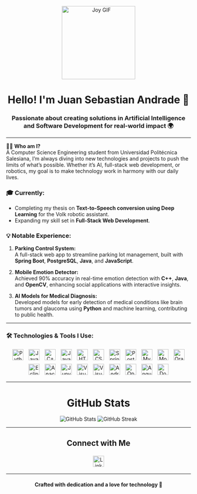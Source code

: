 <div align="center">
  <img src="https://sifo.comillas.edu/pluginfile.php/3645611/course/overviewfiles/327b2bd5e15f14babee855b74ee4549b.gif" style="height: 200px; width: auto;" alt="Joy GIF">
</div>

<h1 align="center">Hello! I'm Juan Sebastian Andrade 🚀</h1>
<h3 align="center">Passionate about creating solutions in Artificial Intelligence and Software Development for real-world impact 🌍</h3>

---

🧑‍💻 **Who am I?**  
A Computer Science Engineering student from Universidad Politécnica Salesiana, I’m always diving into new technologies and projects to push the limits of what’s possible. Whether it’s AI, full-stack web development, or robotics, my goal is to make technology work in harmony with our daily lives.

### 🎓 Currently:
- Completing my thesis on **Text-to-Speech conversion using Deep Learning** for the Volk robotic assistant.
- Expanding my skill set in **Full-Stack Web Development**.

### 💡 Notable Experience:
1. **Parking Control System:**  
   A full-stack web app to streamline parking lot management, built with **Spring Boot**, **PostgreSQL**, **Java**, and **JavaScript**.

2. **Mobile Emotion Detector:**  
   Achieved 90% accuracy in real-time emotion detection with **C++**, **Java**, and **OpenCV**, enhancing social applications with interactive insights.

3. **AI Models for Medical Diagnosis:**  
   Developed models for early detection of medical conditions like brain tumors and glaucoma using **Python** and machine learning, contributing to public health.

---

### 🛠️ Technologies & Tools I Use:
<p align="center">
  <img src="https://cdn.jsdelivr.net/gh/devicons/devicon/icons/python/python-original.svg" style="width: 30px; height: 30px; margin: 5px;" alt="Python"/>
  <img src="https://cdn.jsdelivr.net/gh/devicons/devicon/icons/java/java-original.svg" style="width: 30px; height: 30px; margin: 5px;" alt="Java"/>
  <img src="https://cdn.jsdelivr.net/gh/devicons/devicon/icons/cplusplus/cplusplus-original.svg" style="width: 30px; height: 30px; margin: 5px;" alt="C++"/>
  <img src="https://cdn.jsdelivr.net/gh/devicons/devicon/icons/javascript/javascript-original.svg" style="width: 30px; height: 30px; margin: 5px;" alt="JavaScript"/>
  <img src="https://cdn.jsdelivr.net/gh/devicons/devicon/icons/html5/html5-original.svg" style="width: 30px; height: 30px; margin: 5px;" alt="HTML"/>
  <img src="https://cdn.jsdelivr.net/gh/devicons/devicon/icons/css3/css3-original.svg" style="width: 30px; height: 30px; margin: 5px;" alt="CSS"/>
  <img src="https://cdn.jsdelivr.net/gh/devicons/devicon/icons/spring/spring-original-wordmark.svg" style="width: 30px; height: 30px; margin: 5px;" alt="Spring Boot"/>
  <img src="https://cdn.jsdelivr.net/gh/devicons/devicon/icons/postgresql/postgresql-original-wordmark.svg" style="width: 30px; height: 30px; margin: 5px;" alt="PostgreSQL"/>
  <img src="https://cdn.jsdelivr.net/gh/devicons/devicon/icons/mysql/mysql-original-wordmark.svg" style="width: 30px; height: 30px; margin: 5px;" alt="MySQL"/>
  <img src="https://cdn.jsdelivr.net/gh/devicons/devicon/icons/mongodb/mongodb-original-wordmark.svg" style="width: 30px; height: 30px; margin: 5px;" alt="MongoDB"/>
  <img src="https://cdn.jsdelivr.net/gh/devicons/devicon/icons/oracle/oracle-original.svg" style="width: 30px; height: 30px; margin: 5px;" alt="Oracle"/>
  <img src="https://cdn.jsdelivr.net/gh/devicons/devicon/icons/eclipse/eclipse-original.svg" style="width: 30px; height: 30px; margin: 5px;" alt="Eclipse"/>
  <img src="https://cdn.jsdelivr.net/gh/devicons/devicon/icons/anaconda/anaconda-original.svg" style="width: 30px; height: 30px; margin: 5px;" alt="Anaconda"/>
  <img src="https://cdn.jsdelivr.net/gh/devicons/devicon/icons/jupyter/jupyter-original-wordmark.svg" style="width: 30px; height: 30px; margin: 5px;" alt="Jupyter Notebook"/>
  <img src="https://cdn.jsdelivr.net/gh/devicons/devicon/icons/vscode/vscode-original.svg" style="width: 30px; height: 30px; margin: 5px;" alt="Visual Studio Code"/>
  <img src="https://cdn.jsdelivr.net/gh/devicons/devicon/icons/visualstudio/visualstudio-plain.svg" style="width: 30px; height: 30px; margin: 5px;" alt="Visual Studio 2022"/>
  <img src="https://cdn.jsdelivr.net/gh/devicons/devicon/icons/androidstudio/androidstudio-original.svg" style="width: 30px; height: 30px; margin: 5px;" alt="Android Studio"/>
  <img src="https://cdn.jsdelivr.net/gh/devicons/devicon/icons/opencv/opencv-original.svg" style="width: 30px; height: 30px; margin: 5px;" alt="OpenCV"/>
  <img src="https://cdn.jsdelivr.net/gh/devicons/devicon/icons/angularjs/angularjs-original.svg" style="width: 30px; height: 30px; margin: 5px;" alt="Angular"/>
  <img src="https://cdn.jsdelivr.net/gh/devicons/devicon/icons/docker/docker-original.svg" style="width: 30px; height: 30px; margin: 5px;" alt="Docker"/>
</p>

---

<h1 align="center">GitHub Stats</h1>

<p align="center">
  <img src="https://github-readme-stats.vercel.app/api?username=SAndrade22&show_icons=true&theme=radical" alt="GitHub Stats">
  <img src="http://github-readme-streak-stats.herokuapp.com?user=SAndrade22&theme=radical&hide_border=true" alt="GitHub Streak">
</p>

---

<h2 align="center">Connect with Me</h2>

<p align="center">
  <a href="https://www.linkedin.com/in/sebastian-andrade-4b7b22307/" target="_blank"><img src="https://cdn.jsdelivr.net/gh/devicons/devicon/icons/linkedin/linkedin-original.svg" style="width: 30px; height: 30px; margin: 5px;" alt="LinkedIn"/></a>
</p>

---

<h4 align="center">Crafted with dedication and a love for technology 🌟</h4>
